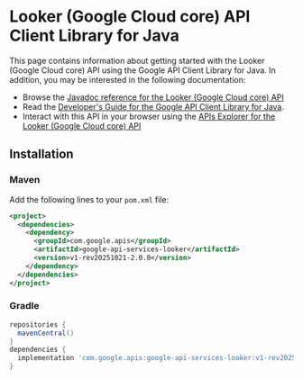 # Looker (Google Cloud core) API Client Library for Java



This page contains information about getting started with the Looker (Google Cloud core) API
using the Google API Client Library for Java. In addition, you may be interested
in the following documentation:

* Browse the [Javadoc reference for the Looker (Google Cloud core) API][javadoc]
* Read the [Developer's Guide for the Google API Client Library for Java][google-api-client].
* Interact with this API in your browser using the [APIs Explorer for the Looker (Google Cloud core) API][api-explorer]

## Installation

### Maven

Add the following lines to your `pom.xml` file:

```xml
<project>
  <dependencies>
    <dependency>
      <groupId>com.google.apis</groupId>
      <artifactId>google-api-services-looker</artifactId>
      <version>v1-rev20251021-2.0.0</version>
    </dependency>
  </dependencies>
</project>
```

### Gradle

```gradle
repositories {
  mavenCentral()
}
dependencies {
  implementation 'com.google.apis:google-api-services-looker:v1-rev20251021-2.0.0'
}
```

[javadoc]: https://googleapis.dev/java/google-api-services-looker/latest/index.html
[google-api-client]: https://github.com/googleapis/google-api-java-client/
[api-explorer]: https://developers.google.com/apis-explorer/#p/looker/v1/
